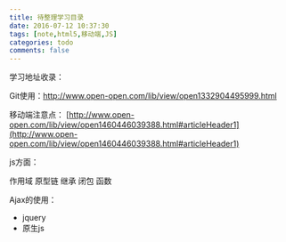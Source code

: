 ```yaml
---
title: 待整理学习目录
date: 2016-07-12 10:37:30
tags: [note,html5,移动端,JS]
categories: todo
comments: false
---
```


学习地址收录：

Git使用：[http://www.open-open.com/lib/view/open1332904495999.html ](http://www.open-open.com/lib/view/open1332904495999.html) 

移动端注意点：
[http://www.open-open.com/lib/view/open1460446039388.html#articleHeader1](http://www.open-open.com/lib/view/open1460446039388.html#articleHeader1)
<!-- more -->
js方面：

作用域
原型链
继承
闭包
函数

Ajax的使用：
- jquery
- 原生js
